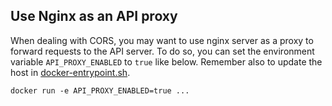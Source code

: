 ## Use Nginx as an API proxy

When dealing with CORS, you may want to use nginx server as a proxy to forward
requests to the API server. To do so, you can set the environment variable
`API_PROXY_ENABLED` to `true` like below. Remember also to update the host in
[docker-entrypoint.sh](docker-entrypoint.sh).

```
docker run -e API_PROXY_ENABLED=true ...
```

